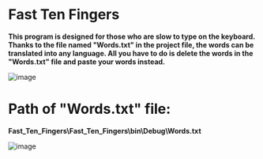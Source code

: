 # Fast Ten Fingers

**This program is designed for those who are slow to type on the keyboard. Thanks to the file named "Words.txt" in the project file, the words can be translated into any language. All you have to do is delete the words in the "Words.txt" file and paste your words instead.**

![image](https://user-images.githubusercontent.com/92857033/235760732-4f7767c7-36e2-4894-8782-b2a9400ffb9b.png)

# Path of "Words.txt" file:

**Fast_Ten_Fingers\Fast_Ten_Fingers\bin\Debug\Words.txt**

![image](https://user-images.githubusercontent.com/92857033/235861354-cb00ddaf-d1ec-43aa-ba2a-c0af0ac0d1cc.png)

